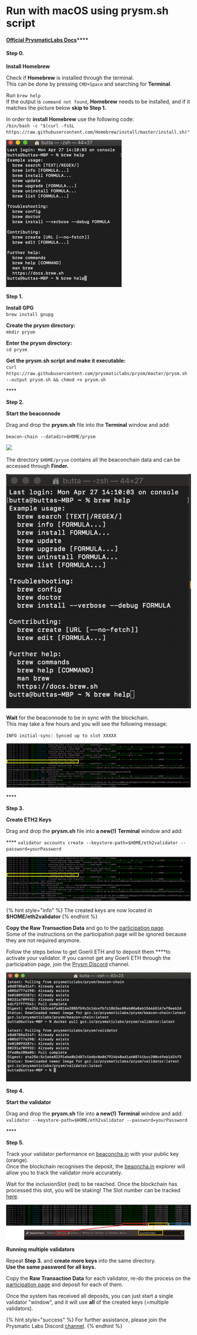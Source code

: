 # Run with macOS using prysm.sh script

####  [Official **PrysmaticLabs Docs**](https://docs.prylabs.network/docs/getting-started/)\*\*\*\*

#### Step 0.

**Install Homebrew**

Check if **Homebrew** is installed through the terminal.   
This can be done by pressing `CMD+Space` and searching for **Terminal**.

Run `brew help`  
If the output is `command not found`, **Homebrew** needs to be installed, and if it matches the picture below **skip to Step 1.**  
  
In order to **install Homebrew** use the following code:  
`/bin/bash -c "$(curl -fsSL https://raw.githubusercontent.com/Homebrew/install/master/install.sh)"`

![](../.gitbook/assets/image%20%2825%29.png)

**Step 1.**

**Install GPG**  
`brew install gnupg`

**Create the prysm directory:**  
`mkdir prysm`

**Enter the prysm directory:**  
`cd prysm`

**Get the prysm.sh script and make it executable:**  
`curl https://raw.githubusercontent.com/prysmaticlabs/prysm/master/prysm.sh --output prysm.sh && chmod +x prysm.sh`

\*\*\*\*

**Step 2.**

**Start the beaconnode**

Drag and drop the **prysm.sh** file into the **Terminal** window and add:

 `beacon-chain --datadir=$HOME/prysm`

![](https://user-images.githubusercontent.com/26490734/80689432-a33f8800-8acd-11ea-8250-f70d2dd5d6fb.gif)

The directory `$HOME/prysm` contains all the beaconchain data and can be accessed through **Finder.**

![](../.gitbook/assets/image%20%2820%29.png)

**Wait** for the beaconnode to be in sync with the blockchain.   
This may take a few hours and you will see the following message:

`INFO initial-sync: Synced up to slot XXXXX`

![](../.gitbook/assets/image%20%281%29.png)

\*\*\*\*

**Step 3.**

**Create ETH2 Keys**

Drag and drop the **prysm.sh** file into **a new\(!\)** **Terminal** window and add:  
  
 **** `validator accounts create --keystore-path=$HOME/eth2validator --password=yourPassword` 

![](../.gitbook/assets/image%20%289%29.png)

{% hint style="info" %}
The created keys are now located in **$HOME/eth2validator**
{% endhint %}

**Copy the Raw Transaction Data** and go to the [participation page](https://prylabs.net/participate).  
Some of the instructions on the participation page will be ignored because they are not required anymore. 

Follow the steps below to get Goerli ETH and to deposit them ****to activate your validator. If you cannot get any Goerli ETH through the participation page, join the [Prysm Discord](https://discord.gg/wJW7Rjk) channel.

![](../.gitbook/assets/image%20%2814%29.png)

**Step 4.**

**Start the validator**

Drag and drop the **prysm.sh** file into **a new\(!\)** **Terminal** window and add:  
 `validator --keystore-path=$HOME/eth2validator --password=yourPassword`

\*\*\*\*

**Step 5.**

Track your validator performance on [beaconcha.in](https://beaconcha.in/dashboard?validators=) with your public key \(orange\).   
Once the blockchain recognises the deposit, the [beaoncha.in](https://beaconcha.in/) explorer will allow you to track the validator more accurately.

Wait for the inclusionSlot \(red\) to be reached. Once the blockchain has processed this slot, you will be staking! The Slot number can be tracked [here](https://beaconcha.in/blocks).

![](../.gitbook/assets/image%20%2835%29.png)

**Running multiple validators** 

Repeat **Step 3.** and **create more keys** into the same directory.   
**Use the same password for all keys.**

Copy the **Raw Transaction Data** for each validator, re-do the process on the [participation page](https://prylabs.net/participate) and deposit for each of them.

Once the system has received all deposits, you can just start a single validator "window", and it will use **all** of the created keys \(=multiple validators\).

{% hint style="success" %}
For further assistance, please join the Prysmatic Labs Discord [channel](https://discord.gg/wJW7Rjk).
{% endhint %}

